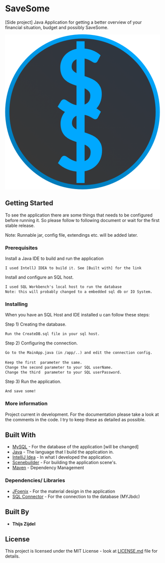 # SaveSome
[Side project] Java Application for getting a better overview of your financial situation, budget and possibly SaveSome.


![alt text](hero.png)

## Getting Started

To see the application there are some things that needs to be configured before running it.
So please follow to following document or wait for the first stable release. 

Note: Runnable jar, config file, extendings etc. will be added later.


### Prerequisites

Install a Java IDE to build and run the application

```
I used IntellJ IDEA to build it. See [Built with] for the link
```

Install and configure an SQL host.

```
I used SQL Workbench's local host to run the database
Note: this will probably changed to a embedded sql db or IO System.
```
 

### Installing

When you have an SQL Host and IDE installed u can follow these steps:

Step 1) Creating the database.

```
Run the CreateDB.sql file in your sql host.
```

Step 2) Configuring the connection.

```
Go to the MainApp.java (in /app/..) and edit the connection config.

Keep the first  parameter the same. 
Change the second parameter to your SQL userName.
Change the third  parameter to your SQL userPassword.
```


Step 3) Run the application.

```
And save some!
```



### More information

Project current in development. For the documentation please take a look at the comments in the code. I try to keep these as detailed as possible.




## Built With

* [MySQL](https://www.mysql.com/) - For the database of the application [will be changed]
* [Java](https://www.java.com/) - The language that I build the application in.
* [IntelliJ Idea](https://www.jetbrains.com/idea/) - In what I developed the application.
* [Scenebuilder](http://gluonhq.com/products/scene-builder/) - For building the application scene's.
* [Maven](https://maven.apache.org/) - Dependency Management

### Dependencies/ Libraries 
* [JFoenix](http://www.jfoenix.com/) - For the material design in the application
* [SQL Connector](http://www.jfoenix.com/) - For the connection to the database (MYJbdc)


## Built By

* **Thijs Zijdel** 



## License

This project is licensed under the MIT License - look at [LICENSE.md](LICENSE.md) file for details.